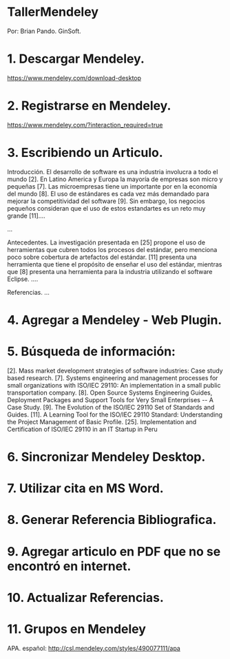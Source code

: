 # TallerMendeley

Por: 
Brian Pando. 
GinSoft.

# 1. Descargar Mendeley.
https://www.mendeley.com/download-desktop

# 2. Registrarse en Mendeley.
https://www.mendeley.com/?interaction_required=true

# 3. Escribiendo un Articulo.

Introducción.
El desarrollo de software es una industria involucra a todo el mundo [2]. En Latino America y Europa la mayoría de empresas son micro y pequeñas [7]. Las microempresas tiene un importante por en la economía del mundo [8]. El uso de estándares es cada vez más demandado para mejorar la competitividad del software [9]. Sin embargo, los negocios pequeños consideran que el uso de estos estandartes es un reto muy grande [11]....

...

Antecedentes.
La investigación presentada en [25] propone el uso de herramientas que cubren todos los procesos del estándar, pero menciona poco sobre cobertura de artefactos del estándar.
[11] presenta una herramienta que tiene el propósito de enseñar el uso del estándar, mientras que [8] presenta una herramienta para la industria utilizando el software Eclipse.
....

Referencias.
...

# 4. Agregar a Mendeley - Web Plugin.

# 5. Búsqueda de información:

[2]. Mass market development strategies of software industries: Case study based research.
[7]. Systems engineering and management processes for small organizations with ISO/IEC 29110: An implementation in a small public transportation company.
[8]. Open Source Systems Engineering Guides, Deployment Packages and Support Tools for Very Small Enterprises -- A Case Study.
[9]. The Evolution of the ISO/IEC 29110 Set of Standards and Guides.
[11]. A Learning Tool for the ISO/IEC 29110 Standard: Understanding the Project Management of Basic Profile.
[25]. Implementation and Certification of ISO/IEC 29110 in an IT Startup in Peru


# 6. Sincronizar Mendeley Desktop.

# 7. Utilizar cita en MS Word.

# 8. Generar Referencia Bibliografica.

# 9. Agregar articulo en PDF que no se encontró en internet.

# 10. Actualizar Referencias.

# 11. Grupos en Mendeley

APA. español: http://csl.mendeley.com/styles/490077111/apa
